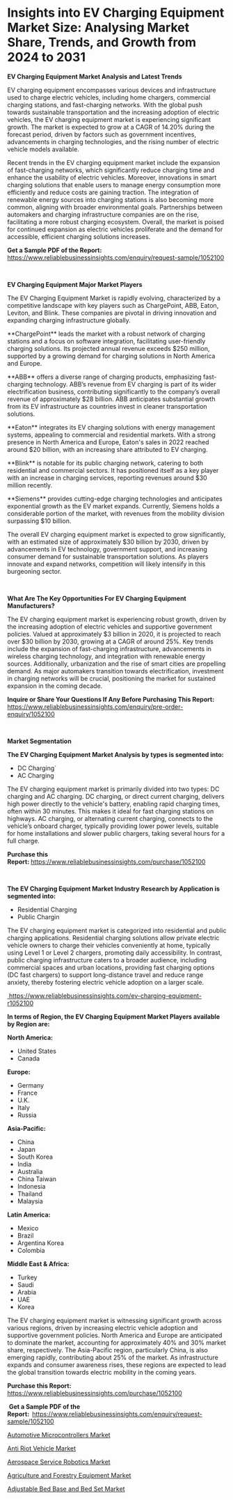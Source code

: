 <p><h1>Insights into EV Charging Equipment Market Size: Analysing Market Share, Trends, and Growth from 2024 to 2031</h1></p><p><strong>EV Charging Equipment Market Analysis and Latest Trends</strong></p>
<p><p>EV charging equipment encompasses various devices and infrastructure used to charge electric vehicles, including home chargers, commercial charging stations, and fast-charging networks. With the global push towards sustainable transportation and the increasing adoption of electric vehicles, the EV charging equipment market is experiencing significant growth. The market is expected to grow at a CAGR of 14.20% during the forecast period, driven by factors such as government incentives, advancements in charging technologies, and the rising number of electric vehicle models available.</p><p>Recent trends in the EV charging equipment market include the expansion of fast-charging networks, which significantly reduce charging time and enhance the usability of electric vehicles. Moreover, innovations in smart charging solutions that enable users to manage energy consumption more efficiently and reduce costs are gaining traction. The integration of renewable energy sources into charging stations is also becoming more common, aligning with broader environmental goals. Partnerships between automakers and charging infrastructure companies are on the rise, facilitating a more robust charging ecosystem. Overall, the market is poised for continued expansion as electric vehicles proliferate and the demand for accessible, efficient charging solutions increases.</p></p>
<p><strong>Get a Sample PDF of the Report:&nbsp;</strong> <a href="https://www.reliablebusinessinsights.com/enquiry/request-sample/1052100?utm_campaign=1138&utm_medium=2&utm_source=Github&utm_content=ia&utm_term=01112024&utm_id=ev-charging-equipment">https://www.reliablebusinessinsights.com/enquiry/request-sample/1052100</a></p>
<p>&nbsp;</p>
<p><strong>EV Charging Equipment Major Market Players</strong></p>
<p><p>The EV Charging Equipment Market is rapidly evolving, characterized by a competitive landscape with key players such as ChargePoint, ABB, Eaton, Leviton, and Blink. These companies are pivotal in driving innovation and expanding charging infrastructure globally. </p><p>**ChargePoint** leads the market with a robust network of charging stations and a focus on software integration, facilitating user-friendly charging solutions. Its projected annual revenue exceeds $250 million, supported by a growing demand for charging solutions in North America and Europe.</p><p>**ABB** offers a diverse range of charging products, emphasizing fast-charging technology. ABB’s revenue from EV charging is part of its wider electrification business, contributing significantly to the company’s overall revenue of approximately $28 billion. ABB anticipates substantial growth from its EV infrastructure as countries invest in cleaner transportation solutions.</p><p>**Eaton** integrates its EV charging solutions with energy management systems, appealing to commercial and residential markets. With a strong presence in North America and Europe, Eaton's sales in 2022 reached around $20 billion, with an increasing share attributed to EV charging.</p><p>**Blink** is notable for its public charging network, catering to both residential and commercial sectors. It has positioned itself as a key player with an increase in charging services, reporting revenues around $30 million recently.</p><p>**Siemens** provides cutting-edge charging technologies and anticipates exponential growth as the EV market expands. Currently, Siemens holds a considerable portion of the market, with revenues from the mobility division surpassing $10 billion.</p><p>The overall EV charging equipment market is expected to grow significantly, with an estimated size of approximately $30 billion by 2030, driven by advancements in EV technology, government support, and increasing consumer demand for sustainable transportation solutions. As players innovate and expand networks, competition will likely intensify in this burgeoning sector.</p></p>
<p>&nbsp;</p>
<p><strong>What Are The Key Opportunities For EV Charging Equipment Manufacturers?</strong></p>
<p><p>The EV charging equipment market is experiencing robust growth, driven by the increasing adoption of electric vehicles and supportive government policies. Valued at approximately $3 billion in 2020, it is projected to reach over $30 billion by 2030, growing at a CAGR of around 25%. Key trends include the expansion of fast-charging infrastructure, advancements in wireless charging technology, and integration with renewable energy sources. Additionally, urbanization and the rise of smart cities are propelling demand. As major automakers transition towards electrification, investment in charging networks will be crucial, positioning the market for sustained expansion in the coming decade.</p></p>
<p><strong>Inquire or Share Your Questions If Any Before Purchasing This Report:</strong> <a href="https://www.reliablebusinessinsights.com/enquiry/pre-order-enquiry/1052100?utm_campaign=1138&utm_medium=2&utm_source=Github&utm_content=ia&utm_term=01112024&utm_id=ev-charging-equipment">https://www.reliablebusinessinsights.com/enquiry/pre-order-enquiry/1052100</a></p>
<p>&nbsp;</p>
<p><strong>Market Segmentation</strong></p>
<p><strong>The EV Charging Equipment Market Analysis by types is segmented into:</strong></p>
<p><ul><li>DC Charging`</li><li>AC Charging</li></ul></p>
<p><p>The EV charging equipment market is primarily divided into two types: DC charging and AC charging. DC charging, or direct current charging, delivers high power directly to the vehicle's battery, enabling rapid charging times, often within 30 minutes. This makes it ideal for fast charging stations on highways. AC charging, or alternating current charging, connects to the vehicle’s onboard charger, typically providing lower power levels, suitable for home installations and slower public chargers, taking several hours for a full charge.</p></p>
<p><strong>Purchase this Report:&nbsp;</strong><a href="https://www.reliablebusinessinsights.com/purchase/1052100?utm_campaign=1138&utm_medium=2&utm_source=Github&utm_content=ia&utm_term=01112024&utm_id=ev-charging-equipment">https://www.reliablebusinessinsights.com/purchase/1052100</a></p>
<p>&nbsp;</p>
<p><strong>The EV Charging Equipment Market Industry Research by Application is segmented into:</strong></p>
<p><ul><li>Residential Charging</li><li>Public Chargin</li></ul></p>
<p><p>The EV charging equipment market is categorized into residential and public charging applications. Residential charging solutions allow private electric vehicle owners to charge their vehicles conveniently at home, typically using Level 1 or Level 2 chargers, promoting daily accessibility. In contrast, public charging infrastructure caters to a broader audience, including commercial spaces and urban locations, providing fast charging options (DC fast chargers) to support long-distance travel and reduce range anxiety, thereby fostering electric vehicle adoption on a larger scale.</p></p>
<p><a href="https://www.reliablebusinessinsights.com/ev-charging-equipment-r1052100?utm_campaign=1138&utm_medium=2&utm_source=Github&utm_content=ia&utm_term=01112024&utm_id=ev-charging-equipment">&nbsp;https://www.reliablebusinessinsights.com/ev-charging-equipment-r1052100</a></p>
<p><strong>In terms of Region, the EV Charging Equipment Market Players available by Region are:</strong></p>
<p>
    <p> <strong> North America: </strong>
        <ul>
            <li>United States</li>
            <li>Canada</li>
        </ul>
        </p> 
    <p> <strong> Europe: </strong>
        <ul>
            <li>Germany</li>
            <li>France</li>
            <li>U.K.</li>
            <li>Italy</li>
            <li>Russia</li>
        </ul>
        </p> 
    <p> <strong> Asia-Pacific: </strong>
        <ul>
            <li>China</li>
            <li>Japan</li>
            <li>South Korea</li>
            <li>India</li>
            <li>Australia</li>
            <li>China Taiwan</li>
            <li>Indonesia</li>
            <li>Thailand</li>
            <li>Malaysia</li>
        </ul>
        </p> 
    <p> <strong> Latin America: </strong>
        <ul>
            <li>Mexico</li>
            <li>Brazil</li>
            <li>Argentina Korea</li>
            <li>Colombia</li>
        </ul>
        </p> 
    <p> <strong> Middle East & Africa: </strong>
        <ul>
            <li>Turkey</li>
            <li>Saudi</li>
            <li>Arabia</li>
            <li>UAE</li>
            <li>Korea</li>
        </ul>
    </p>
    </p>
<p><p>The EV charging equipment market is witnessing significant growth across various regions, driven by increasing electric vehicle adoption and supportive government policies. North America and Europe are anticipated to dominate the market, accounting for approximately 40% and 30% market share, respectively. The Asia-Pacific region, particularly China, is also emerging rapidly, contributing about 25% of the market. As infrastructure expands and consumer awareness rises, these regions are expected to lead the global transition towards electric mobility in the coming years.</p></p>
<p><strong>Purchase this Report: </strong><a href="https://www.reliablebusinessinsights.com/purchase/1052100?utm_campaign=1138&utm_medium=2&utm_source=Github&utm_content=ia&utm_term=01112024&utm_id=ev-charging-equipment">https://www.reliablebusinessinsights.com/purchase/1052100</a></p>
<p>&nbsp;<strong>Get a Sample PDF of the Report:&nbsp;&nbsp;</strong><a href="https://www.reliablebusinessinsights.com/enquiry/request-sample/1052100?utm_campaign=1138&utm_medium=2&utm_source=Github&utm_content=ia&utm_term=01112024&utm_id=ev-charging-equipment">https://www.reliablebusinessinsights.com/enquiry/request-sample/1052100</a></p>
<p><strong></strong></p>
<p><p><a href="https://github.com/mynearvphamillwd7/Market-Research-Report-List-1/blob/main/automotive-microcontrollers-market.md?utm_campaign=1138&utm_medium=2&utm_source=Github&utm_content=ia&utm_term=01112024&utm_id=ev-charging-equipment">Automotive Microcontrollers Market</a></p><p><a href="https://github.com/khloet8sawender/Market-Research-Report-List-1/blob/main/anti-riot-vehicle-market.md?utm_campaign=1138&utm_medium=2&utm_source=Github&utm_content=ia&utm_term=01112024&utm_id=ev-charging-equipment">Anti Riot Vehicle Market</a></p><p><a href="https://issuu.com/reportprime-2/docs/aerospace-service-robotics-market-s_e45142ebff06f7?utm_campaign=1138&utm_medium=2&utm_source=Github&utm_content=ia&utm_term=01112024&utm_id=ev-charging-equipment">Aerospace Service Robotics Market</a></p><p><a href="https://issuu.com/reportprime-2/docs/agriculture-and-forestry-equipment-_c1ae377fd34c81?utm_campaign=1138&utm_medium=2&utm_source=Github&utm_content=ia&utm_term=01112024&utm_id=ev-charging-equipment">Agriculture and Forestry Equipment Market</a></p><p><a href="https://www.linkedin.com/pulse/adjustable-bed-base-set-value-chain-analysis-from-raw-materials-6bf8c?utm_campaign=1138&utm_medium=2&utm_source=Github&utm_content=ia&utm_term=01112024&utm_id=ev-charging-equipment">Adjustable Bed Base and Bed Set Market</a></p></p>